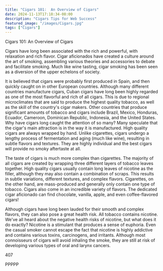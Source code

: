 ```yaml
---
title: "Cigars 101:  An Overview of Cigars"
date: 2024-11-13T17:18:34-08:00
description: "Cigars Tips for Web Success"
featured_image: "/images/Cigars.jpg"
tags: ["Cigars"]
---
```


Cigars 101:  An Overview of Cigars

Cigars have long been associated with the rich and powerful, with relaxation and rich flavor.  Cigar aficionados have created a culture around the art of smoking, assembling various theories and accessories to debate and facilitate smoking.  Much like wine tasting, cigar smoking has been seen as a diversion of the upper echelons of society. 

It is believed that cigars were probably first produced in Spain, and then quickly caught on in other European countries.  Although many different countries manufacture cigars, Cuban cigars have long been highly regarded as one of the most flavorful and rich of all cigars.  This is due to regional microclimates that are said to produce the highest quality tobacco, as well as the skill of the country's cigar makers.  Other countries that produce significant amounts of tobacco and cigars include Brazil, Mexico, Honduras, Ecuador, Cameroon, Dominican Republic, Indonesia, and the United States. Why have cigars long caught the attention of so many?  Many speculate that the cigar's main attraction is in the way it is manufactured.  High quality cigars are always wrapped by hand.  Unlike cigarettes, cigars undergo a lengthy process of fermentation and aging (much like wine), resulting in subtle flavors and textures.  They are highly individual and the best cigars will provide no smoky aftertaste at all.  

The taste of cigars is much more complex than cigarettes.  The majority of all cigars are created by wrapping three different layers of tobacco leaves together.  High quality cigars usually contain long leaves of nicotine as the filler, although they may also contain a combination of scraps.  This results in subtle variations, different textures, and complex flavors. Cigarettes, on the other hand, are mass-produced and generally only contain one type of tobacco.  Cigars also come in an incredible variety of flavors. The dedicated cigar aficionado can find chocolate, vanilla, apple, and even coffee-flavored cigars!  

Although cigars have long been lauded for their smooth and complex flavors, they can also pose a great health risk. All tobacco contains nicotine.  We've all heard about the negative health risks of nicotine, but what does it do exactly?  Nicotine is a stimulant that produces a sense of euphoria. Even the casual smoker cannot escape the fact that nicotine is highly addictive and contains various toxins, carcinogens, and irritants.  Although most connoisseurs of cigars will avoid inhaling the smoke, they are still at risk of developing various types of oral and larynx cancers.  

407

PPPPP


